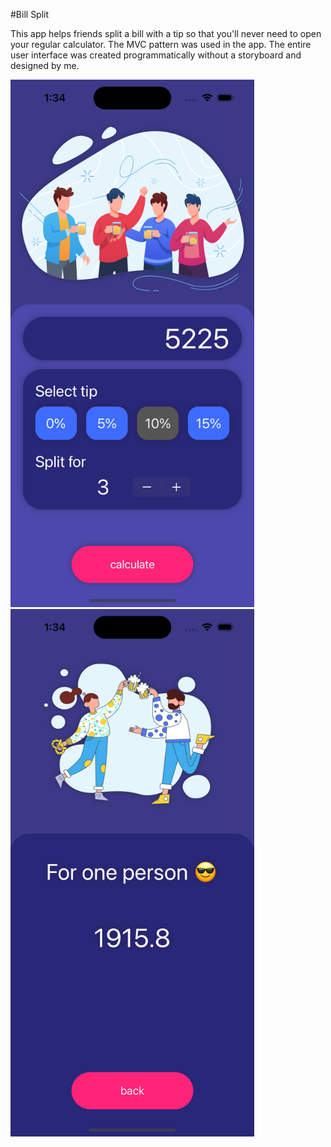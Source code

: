 #Bill Split

This app helps friends split a bill with a tip so that you'll never need to open your regular calculator. The MVC pattern was used in the app. The entire user interface was created programmatically without a storyboard and designed by me.

<img src="https://github.com/YevheniiVladichuk/Bill-Split/blob/main/ScreenShotMain.png?raw=true" height="844" width="390" > <img src="https://github.com/YevheniiVladichuk/Bill-Split/blob/main/ScreenShotResult.png?raw=true" height="844" width="390" >
